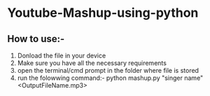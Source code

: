 # Youtube-Mashup-using-python
## How to use:-
1. Donload the file in your device
2. Make sure you have all the necessary requirements
3. open the terminal/cmd prompt in the folder where file is stored
4. run the folowwing command:-
   python mashup.py "singer name" <numberofvideos> <AudioDuration> <OutputFileName.mp3>
   
